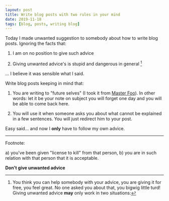 ```yaml
---
layout: post
title: Write blog posts with two rules in your mind 
date: 2019-11-18
tags: [blog, posts, writing blog]
---
```


Today I made unwanted suggestion to somebody about how to write blog posts. Ignoring the facts that:

1. I am on no position to give such advice

2. Giving unwanted advice's is stupid and dangerous in general [^1]

... I believe it was sensible what I said.

Write blog posts keeping in mind that:

1. You are writing to "future selves" (I took it from [Master Foo](http://www.catb.org/esr/writings/unix-koans/prodigy.html)). In other words: let it be your note on subject you will forget one day and you will be able to come back here.

2. You will use it when someone asks you about what cannot be explained in a few sentences. You will just redirect him to your post.

Easy said... and now I **only** have to follow my own advice.

----

Footnote:
[^1]: You think you can help somebody with your advice, you are giving it for free, you feel great. No one asked you about that, you bigwig little turd!
Giving unwanted advice **may** only work in two situations:

a) you've been given "license to kill" from that person,
b) you are in such relation with that person that it is acceptable.  

**Don't give unwanted advice**
